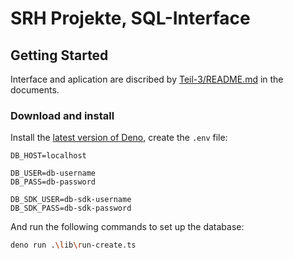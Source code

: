 # SRH Projekte, SQL-Interface

## Getting Started

Interface and aplication are discribed by [Teil-3/README.md](./docs/Teil-3/README.md) in the documents.

### Download and install

Install the [latest version of Deno][deno:install-latest], create the `.env` file:

```plain
DB_HOST=localhost

DB_USER=db-username
DB_PASS=db-password

DB_SDK_USER=db-sdk-username
DB_SDK_PASS=db-sdk-password
```

And run the following commands to set up the database:

```sh
deno run .\lib\run-create.ts
```

[deno:install-latest]: https://github.com/denoland/deno_install#install-latest-version
